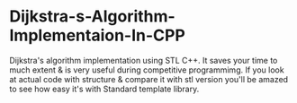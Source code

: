 # Dijkstra-s-Algorithm-Implementaion-In-CPP
Dijkstra's algorithm implementation using STL C++. It saves your time to much extent & is very useful during competitive programmimg. If 
you look at actual code with structure & compare it with stl version you'll be amazed to see how easy it's with Standard template library.
